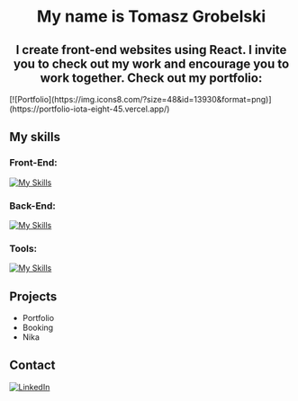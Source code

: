 <h1 align="center">My name is Tomasz Grobelski</h1>
<h2 align="center">I create front-end websites using React. I invite you to check out my work and encourage you to work together. Check out my portfolio:   </h2>
[![Portfolio](https://img.icons8.com/?size=48&id=13930&format=png)](https://portfolio-iota-eight-45.vercel.app/)


## My skills

<h3 align="left">Front-End:</h3>

[![My Skills](https://skillicons.dev/icons?i=html,css,sass,tailwind,js,ts,react)](https://skillicons.dev)
<h3 align="left">Back-End:</h3>

[![My Skills](https://skillicons.dev/icons?i=nodejs,express,mongodb)](https://skillicons.dev)

<h3 align="left">Tools:</h3>

[![My Skills](https://skillicons.dev/icons?i=vscode,git,babel,webpack,vite)](https://skillicons.dev)


## Projects

- Portfolio
- Booking
- Nika


## Contact 

[![LinkedIn](https://img.icons8.com/?size=48&id=13930&format=png)](https://www.linkedin.com/in/tomasz-grobelski-6182b4145/)
